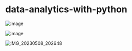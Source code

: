 # data-analytics-with-python

![image](https://user-images.githubusercontent.com/59536110/230778966-1e7b1f12-60b6-454c-b865-d61294aa3130.png)


![image](https://user-images.githubusercontent.com/59536110/230778778-9c06b81d-c5c8-47f6-9124-d7510717116b.png)

![IMG_20230508_202648](https://github.com/ABS-007/data-analytics-with-python/assets/93399136/0440b2af-df74-4c35-aeef-f389c8df2d4a)
